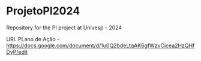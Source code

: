 # ProjetoPI2024
Repository for the PI project at Univesp - 2024

URL PLano de Ação - https://docs.google.com/document/d/1u0Q2bdeLtqAK6gfWzvCicea2HzQHfDyP/edit
